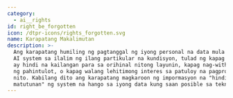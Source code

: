 ```yaml
---
category:
  - ai__rights
id: right_be_forgotten
icon: /dtpr-icons/rights_forgotten.svg
name: Karapatang Makalimutan
description: >-
  Ang karapatang humiling ng pagtanggal ng iyong personal na data mula sa isang
  AI system sa ilalim ng ilang partikular na kundisyon, tulad ng kapag ang data
  ay hindi na kailangan para sa orihinal nitong layunin, kapag nag-withdraw ka
  ng pahintulot, o kapag walang lehitimong interes sa patuloy na pagproseso
  nito. Kabilang dito ang karapatang magkaroon ng impormasyon na "hindi
  matutunan" ng system na hango sa iyong data kung saan posible sa teknikal.
---
```



